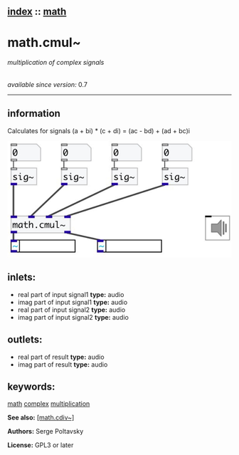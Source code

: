 [index](index.html) :: [math](category_math.html)
---

# math.cmul~

###### multiplication of complex signals

*available since version:* 0.7

---


## information
Calculates for signals (a + bi) * (c + di) = (ac - bd) + (ad + bc)i



[![example](../examples/img/math.cmul~.jpg)](../examples/pd/math.cmul~.pd)









## inlets:

* real part of input signal1 
__type:__ audio<br>
* imag part of input signal1 
__type:__ audio<br>
* real part of input signal2 
__type:__ audio<br>
* imag part of input signal2 
__type:__ audio<br>



## outlets:

* real part of result
__type:__ audio<br>
* imag part of result
__type:__ audio<br>



## keywords:

[math](keywords/math.html)
[complex](keywords/complex.html)
[multiplication](keywords/multiplication.html)



**See also:**
[\[math.cdiv~\]](math.cdiv~.html)




**Authors:** Serge Poltavsky




**License:** GPL3 or later





